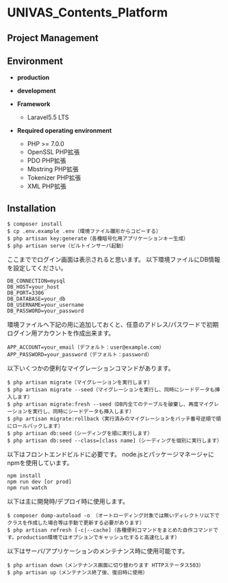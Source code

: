 # UNIVAS_Contents_Platform

## Project Management

## Environment
  - **production**

  - **development**

  - **Framework**
    + Laravel5.5 LTS

  - **Required operating environment**
    + PHP >= 7.0.0
    + OpenSSL PHP拡張
    + PDO PHP拡張
    + Mbstring PHP拡張
    + Tokenizer PHP拡張
    + XML PHP拡張

## Installation
```SSH
$ composer install
$ cp .env.example .env（環境ファイル雛形からコピーする）
$ php artisan key:generate（各種暗号化用アプリケーションキー生成）
$ php artisan serve（ビルトインサーバ起動）
```
ここまででログイン画面は表示されると思います。
以下環境ファイルにDB情報を設定してください。

```.env
DB_CONNECTION=mysql
DB_HOST=your_host
DB_PORT=3306
DB_DATABASE=your_db
DB_USERNAME=your_username
DB_PASSWORD=your_password
```

環境ファイルへ下記の用に追加しておくと、任意のアドレス/パスワードで初期ログイン用アカウントを作成出来ます。

```.env
APP_ACCOUNT=your_email（デフォルト：user@example.com）
APP_PASSWORD=your_password（デフォルト：password）

```


以下いくつかの便利なマイグレーションコマンドがあります。

```SSH
$ php artisan migrate（マイグレーションを実行します）
$ php artisan migrate --seed（マイグレーションを実行し、同時にシードデータも挿入します）
$ php artisan migrate:fresh --seed（DB内全てのテーブルを破棄し、再度マイグレーションを実行し、同時にシードデータも挿入します）
$ php artisan migrate:rollback（実行済みのマイグレーションをバッチ番号逆順で順にロールバックします）
$ php artisan db:seed（シーディングを順に実行します）
$ php artisan db:seed --class=[class name]（シーディングを個別に実行します）
```

以下はフロントエンドビルドに必要です。
node.jsとパッケージマネージャにnpmを使用しています。

```SSH
npm install
npm run dev [or prod]
npm run watch
```

以下は主に開発時/デプロイ時に使用します。

```SSH
$ composer dump-autoload -o （オートローディング対象では無いディレクトリ以下でクラスを作成した場合等は手動で更新する必要があります）
$ php artisan refresh [-c|--cache]（各種便利コマンドをまとめた自作コマンドです。production環境ではオプションでキャッシュ化すると高速化します）
```

以下はサーバ/アプリケーションのメンテナンス時に使用可能です。

```SSH
$ php artisan down（メンテナンス画面に切り替わります HTTPステータス503）
$ php artisan up（メンテナンス終了後、復旧時に使用）
```

